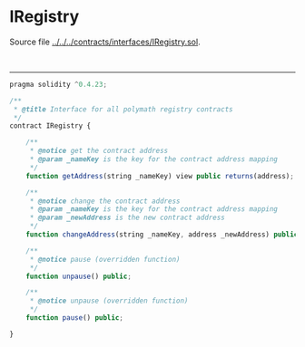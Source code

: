 # IRegistry

Source file [../../../contracts/interfaces/IRegistry.sol](../../../contracts/interfaces/IRegistry.sol).

<br />

<hr />

```javascript
pragma solidity ^0.4.23;

/**
 * @title Interface for all polymath registry contracts
 */
contract IRegistry {

    /**
     * @notice get the contract address
     * @param _nameKey is the key for the contract address mapping
     */
    function getAddress(string _nameKey) view public returns(address);

    /**
     * @notice change the contract address
     * @param _nameKey is the key for the contract address mapping
     * @param _newAddress is the new contract address
     */
    function changeAddress(string _nameKey, address _newAddress) public;

    /**
     * @notice pause (overridden function)
     */
    function unpause() public;

    /**
     * @notice unpause (overridden function)
     */
    function pause() public;

}

```
